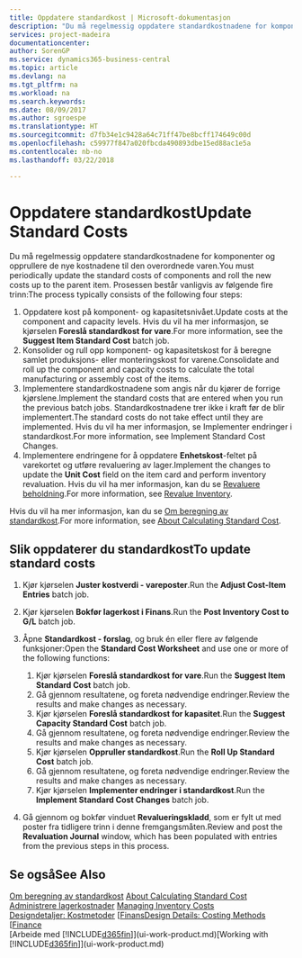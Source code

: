 ```yaml
---
title: Oppdatere standardkost | Microsoft-dokumentasjon
description: "Du må regelmessig oppdatere standardkostnadene for komponenter og opprullere de nye kostnadene til den overordnede varen."
services: project-madeira
documentationcenter: 
author: SorenGP
ms.service: dynamics365-business-central
ms.topic: article
ms.devlang: na
ms.tgt_pltfrm: na
ms.workload: na
ms.search.keywords: 
ms.date: 08/09/2017
ms.author: sgroespe
ms.translationtype: HT
ms.sourcegitcommit: d7fb34e1c9428a64c71ff47be8bcff174649c00d
ms.openlocfilehash: c59977f847a020fbcda490893dbe15ed88ac1e5a
ms.contentlocale: nb-no
ms.lasthandoff: 03/22/2018

---
```

# <a name="update-standard-costs"></a><span data-ttu-id="3ef1b-103">Oppdatere standardkost</span><span class="sxs-lookup"><span data-stu-id="3ef1b-103">Update Standard Costs</span></span>
<span data-ttu-id="3ef1b-104">Du må regelmessig oppdatere standardkostnadene for komponenter og opprullere de nye kostnadene til den overordnede varen.</span><span class="sxs-lookup"><span data-stu-id="3ef1b-104">You must periodically update the standard costs of components and roll the new costs up to the parent item.</span></span> <span data-ttu-id="3ef1b-105">Prosessen består vanligvis av følgende fire trinn:</span><span class="sxs-lookup"><span data-stu-id="3ef1b-105">The process typically consists of the following four steps:</span></span>  

1.  <span data-ttu-id="3ef1b-106">Oppdatere kost på komponent- og kapasitetsnivået.</span><span class="sxs-lookup"><span data-stu-id="3ef1b-106">Update costs at the component and capacity levels.</span></span> <span data-ttu-id="3ef1b-107">Hvis du vil ha mer informasjon, se kjørselen **Foreslå standardkost for vare**.</span><span class="sxs-lookup"><span data-stu-id="3ef1b-107">For more information, see the **Suggest Item Standard Cost** batch job.</span></span>  
2.  <span data-ttu-id="3ef1b-108">Konsolider og rull opp komponent- og kapasitetskost for å beregne samlet produksjons- eller monteringskost for varene.</span><span class="sxs-lookup"><span data-stu-id="3ef1b-108">Consolidate and roll up the component and capacity costs to calculate the total manufacturing or assembly cost of the items.</span></span>  
3.  <span data-ttu-id="3ef1b-109">Implementere standardkostnadene som angis når du kjører de forrige kjørslene.</span><span class="sxs-lookup"><span data-stu-id="3ef1b-109">Implement the standard costs that are entered when you run the previous batch jobs.</span></span> <span data-ttu-id="3ef1b-110">Standardkostnadene trer ikke i kraft før de blir implementert.</span><span class="sxs-lookup"><span data-stu-id="3ef1b-110">The standard costs do not take effect until they are implemented.</span></span> <span data-ttu-id="3ef1b-111">Hvis du vil ha mer informasjon, se Implementer endringer i standardkost.</span><span class="sxs-lookup"><span data-stu-id="3ef1b-111">For more information, see Implement Standard Cost Changes.</span></span>  
4.  <span data-ttu-id="3ef1b-112">Implementere endringene for å oppdatere **Enhetskost**-feltet på varekortet og utføre revaluering av lager.</span><span class="sxs-lookup"><span data-stu-id="3ef1b-112">Implement the changes to update the **Unit Cost** field on the item card and perform inventory revaluation.</span></span> <span data-ttu-id="3ef1b-113">Hvis du vil ha mer informasjon, kan du se [Revaluere beholdning](inventory-how-revalue-inventory.md).</span><span class="sxs-lookup"><span data-stu-id="3ef1b-113">For more information, see [Revalue Inventory](inventory-how-revalue-inventory.md).</span></span>  

<span data-ttu-id="3ef1b-114">Hvis du vil ha mer informasjon, kan du se [Om beregning av standardkost](finance-about-calculating-standard-cost.md).</span><span class="sxs-lookup"><span data-stu-id="3ef1b-114">For more information, see [About Calculating Standard Cost](finance-about-calculating-standard-cost.md).</span></span>  
## <a name="to-update-standard-costs"></a><span data-ttu-id="3ef1b-115">Slik oppdaterer du standardkost</span><span class="sxs-lookup"><span data-stu-id="3ef1b-115">To update standard costs</span></span>  
1.  <span data-ttu-id="3ef1b-116">Kjør kjørselen **Juster kostverdi - vareposter**.</span><span class="sxs-lookup"><span data-stu-id="3ef1b-116">Run the **Adjust Cost-Item Entries** batch job.</span></span>  
2.  <span data-ttu-id="3ef1b-117">Kjør kjørselen **Bokfør lagerkost i Finans**.</span><span class="sxs-lookup"><span data-stu-id="3ef1b-117">Run the **Post Inventory Cost to G/L** batch job.</span></span>  
3.  <span data-ttu-id="3ef1b-118">Åpne **Standardkost - forslag**, og bruk én eller flere av følgende funksjoner:</span><span class="sxs-lookup"><span data-stu-id="3ef1b-118">Open the **Standard Cost Worksheet** and use one or more of the following functions:</span></span>  

    1.  <span data-ttu-id="3ef1b-119">Kjør kjørselen **Foreslå standardkost for vare**.</span><span class="sxs-lookup"><span data-stu-id="3ef1b-119">Run the **Suggest Item Standard Cost** batch job.</span></span>  
    2.  <span data-ttu-id="3ef1b-120">Gå gjennom resultatene, og foreta nødvendige endringer.</span><span class="sxs-lookup"><span data-stu-id="3ef1b-120">Review the results and make changes as necessary.</span></span>  
    3.  <span data-ttu-id="3ef1b-121">Kjør kjørselen **Foreslå standardkost for kapasitet**.</span><span class="sxs-lookup"><span data-stu-id="3ef1b-121">Run the **Suggest Capacity Standard Cost** batch job.</span></span>  
    4.  <span data-ttu-id="3ef1b-122">Gå gjennom resultatene, og foreta nødvendige endringer.</span><span class="sxs-lookup"><span data-stu-id="3ef1b-122">Review the results and make changes as necessary.</span></span>
    5. <span data-ttu-id="3ef1b-123">Kjør kjørselen **Oppruller standardkost**.</span><span class="sxs-lookup"><span data-stu-id="3ef1b-123">Run the **Roll Up Standard Cost** batch job.</span></span>
    6.  <span data-ttu-id="3ef1b-124">Gå gjennom resultatene, og foreta nødvendige endringer.</span><span class="sxs-lookup"><span data-stu-id="3ef1b-124">Review the results and make changes as necessary.</span></span>
    7.  <span data-ttu-id="3ef1b-125">Kjør kjørselen **Implementer endringer i standardkost**.</span><span class="sxs-lookup"><span data-stu-id="3ef1b-125">Run the **Implement Standard Cost Changes** batch job.</span></span>  
4.  <span data-ttu-id="3ef1b-126">Gå gjennom og bokfør vinduet **Revalueringskladd**, som er fylt ut med poster fra tidligere trinn i denne fremgangsmåten.</span><span class="sxs-lookup"><span data-stu-id="3ef1b-126">Review and post the **Revaluation Journal** window, which has been populated with entries from the previous steps in this process.</span></span>  

## <a name="see-also"></a><span data-ttu-id="3ef1b-127">Se også</span><span class="sxs-lookup"><span data-stu-id="3ef1b-127">See Also</span></span>  
 <span data-ttu-id="3ef1b-128">[Om beregning av standardkost](finance-about-calculating-standard-cost.md) </span><span class="sxs-lookup"><span data-stu-id="3ef1b-128">[About Calculating Standard Cost](finance-about-calculating-standard-cost.md) </span></span>  
 <span data-ttu-id="3ef1b-129">[Administrere lagerkostnader](finance-manage-inventory-costs.md) </span><span class="sxs-lookup"><span data-stu-id="3ef1b-129">[Managing Inventory Costs](finance-manage-inventory-costs.md) </span></span>  
 <span data-ttu-id="3ef1b-130">[Designdetaljer: Kostmetoder](design-details-costing-methods.md) [[Finans](finance.md)</span><span class="sxs-lookup"><span data-stu-id="3ef1b-130">[Design Details: Costing Methods](design-details-costing-methods.md) [[Finance](finance.md)</span></span>  
 <span data-ttu-id="3ef1b-131">[Arbeide med [!INCLUDE[d365fin](includes/d365fin_md.md)]](ui-work-product.md)</span><span class="sxs-lookup"><span data-stu-id="3ef1b-131">[Working with [!INCLUDE[d365fin](includes/d365fin_md.md)]](ui-work-product.md)</span></span>  

